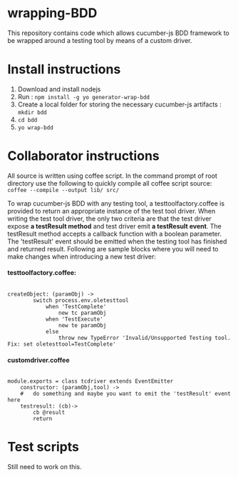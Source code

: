 # wrapping-BDD
This repository contains code which allows cucumber-js BDD framework to be wrapped around a testing tool by means of a custom driver.

# Install instructions
1. Download and install nodejs
2. Run : `npm install -g yo generator-wrap-bdd`
3. Create a local folder for storing the necessary cucumber-js artifacts :  `mkdir bdd`
4. `cd bdd`
5. `yo wrap-bdd`

# Collaborator instructions
All source is written using coffee script. In the command prompt of root directory use the following to quickly compile all coffee script source:
  `coffee --compile --output lib/ src/`
  
To wrap cucumber-js BDD with any testing tool, a testtoolfactory.coffee is provided to return an appropriate instance of the test tool driver. When writing the test tool driver, the only two criteria are that the test driver expose <b>a testResult method</b> and test driver emit <b>a testResult event</b>. The testResult method accepts a callback function with a boolean parameter. The 'testResult' event should be emitted when the testing tool has finished and returned result. Following are sample blocks where you will need to make changes when introducing a new test driver:

#### testtoolfactory.coffee:
<pre><code>
createObject: (paramObj) ->
		switch process.env.oletesttool
			when 'TestComplete'
				new tc paramObj
			when 'TestExecute'
				new te paramObj
			else
				throw new TypeError 'Invalid/Unsupported Testing tool. Fix: set oletesttool=TestComplete'
</code></pre>

#### customdriver.coffee
<pre><code>
module.exports = class tcdriver extends EventEmitter
	constructor: (paramObj,tool) ->
    #	do something and maybe you want to emit the 'testResult' event here
	testresult: (cb)->	
		cb @result
		return
</code></pre>

# Test scripts
Still need to work on this.
